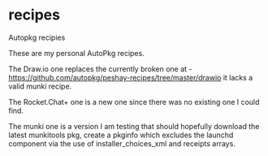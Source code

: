 # recipes
Autopkg recipies

These are my personal AutoPkg recipes.

The Draw.io one replaces the currently broken one at - https://github.com/autopkg/peshay-recipes/tree/master/drawio it lacks a valid munki recipe.

The Rocket.Chat+ one is a new one since there was no existing one I could find.

The munki one is a version I am testing that should hopefully download the latest munkitools pkg, create a pkginfo which excludes the launchd component via the use of installer_choices_xml and receipts arrays.
